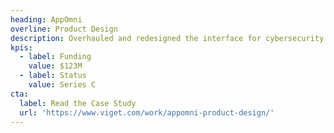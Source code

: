 ```yaml
---
heading: AppOmni
overline: Product Design
description: Overhauled and redesigned the interface for cybersecurity teams conducting threat analysis
kpis:
  - label: Funding
    value: $123M
  - label: Status
    value: Series C
cta:
  label: Read the Case Study
  url: 'https://www.viget.com/work/appomni-product-design/'
---
```

